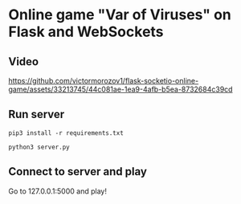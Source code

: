 # Online game "Var of Viruses" on Flask and WebSockets

## Video

https://github.com/victormorozov1/flask-socketio-online-game/assets/33213745/44c081ae-1ea9-4afb-b5ea-8732684c39cd

## Run server

```
pip3 install -r requirements.txt
```

```
python3 server.py
```

## Connect to server and play

Go to 127.0.0.1:5000 and play!